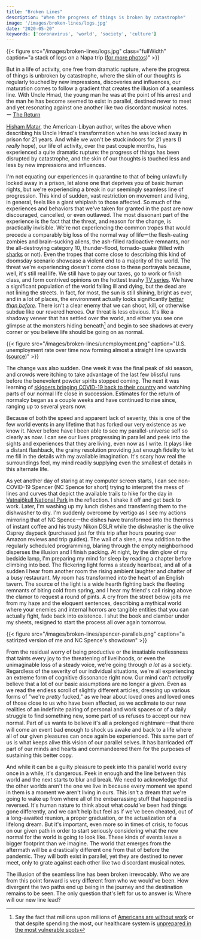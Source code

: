 ```yaml
---
title: "Broken Lines"
description: "When the progress of things is broken by catastrophe"
image: '/images/broken-lines/logs.jpg'
date: "2020-05-20"
keywords: ['coronavirus', 'world', 'society', 'culture']
---
```


{{< figure src="/images/broken-lines/logs.jpg" class="fullWidth" caption="a stack of logs on a Napa trip ([for more photos](https://www.instagram.com/spencerchang.photography/))" >}}

<span class="pullquote">But in a life of activity, one free from dramatic rupture, where the progress of things is unbroken by catastrophe, where the skin of our thoughts is regularly touched by new impressions, discoveries and influences, our maturation comes to follow a gradient that creates the illusion of a seamless line. With Uncle Hmad, the young man he was at the point of his arrest and the man he has become seemed to exist in parallel, destined never to meet and yet resonating against one another like two discordant musical notes.<br/>
ー [The Return](https://www.goodreads.com/book/show/28007895-the-return)</span>

[Hisham Matar](https://en.wikipedia.org/wiki/Hisham_Matar), the American-Libyan author, writes the above when describing his Uncle Hmad's transformation when he was locked away in prison for 21 years. And while we won't be stuck indoors for 21 years (I *really* hope), our life of activity, over the past couple months, has experienced a quite dramatic rupture: the progress of things has been disrupted by catastrophe, and the skin of our thoughts is touched less and less by new impressions and influences.

I'm not equating our experiences in quarantine to that of being unlawfully locked away in a prison, let alone one that deprives you of basic human rights, but we're experiencing a break in our seemingly seamless line of progression. This kind of sudden, vast restriction on movement and living, in general, feels like a giant whiplash to those affected. So much of the experiences and behaviors that we've taken for granted in the past are now discouraged, cancelled, or even outlawed. The most dissonant part of the experience is the fact that the threat, and reason for the change, is practically invisible. We're not experiencing the common tropes that would precede a comparably big loss of the normal way of lifeーthe flesh-eating zombies and brain-sucking aliens, the ash-filled radioactive remnants, nor the all-destroying category 10, thunder-flood, tornado-quake (filled with [sharks](https://en.wikipedia.org/wiki/Sharknado) or not). Even the tropes that come close to describing this kind of doomsday scenario showcase a violent end to a majority of the world. The threat we're experiencing doesn't come close to these portrayals because, well, it's still real life. We still have to pay our taxes, go to work or finish class, and form contrived opinions on the hottest trashy [TV series](https://en.wikipedia.org/wiki/Too_Hot_to_Handle_(TV_series)). We have a significant population of the world falling ill and dying, but the dead are not lining the streets. In fact, for most, the sun is still shining, bright as ever, and in a lot of places, the environment actually looks significantly [*better than before*](https://www.nationalgeographic.com/science/2020/04/pollution-made-the-pandemic-worse-but-lockdowns-clean-the-sky/). There isn't a clear enemy that we can shoot, kill, or otherwise subdue like our revered heroes. Our threat is less obvious. It's like a shadowy veneer that has settled over the world, and either you see one glimpse at the monsters hiding beneath[^1] and begin to see shadows at every corner or you believe life should be going on as normal.

[^1]: Say the fact that millions upon millions of  [Americans are without work](https://www.washingtonpost.com/business/2020/05/14/unemployment-jobless-claims-coronavirus/)  or that despite spending the most, our healthcare system is  [unprepared in the most vulnerable spots](https://www.ft.com/content/3bbb4f7c-890e-11ea-a01c-a28a3e3fbd33) 

{{< figure src="/images/broken-lines/unemployment.png" caption="U.S. unemployment rate over time now forming almost a straight line upwards ([source](https://tradingeconomics.com/united-states/unemployment-rate))" >}}

The change was also sudden. One week it was the final peak of ski season, and crowds were itching to take advantage of the last few blissful runs before the benevolent powder spirits stopped coming. The next it was learning of [skigoers bringing COVID-19 back to their country](https://www.latimes.com/world-nation/story/2020-03-20/some-of-mexicos-wealthiest-residents-went-to-colorado-to-ski-they-brought-home-coronavirus) and watching parts of our normal life close in succession. Estimates for the return of normalcy began as a couple weeks and have continued to rise since, ranging up to several years now.

Because of both the speed and apparent lack of severity, this is one of the few world events in any lifetime that has forked our very existence as we know it. Never before have I been able to see my parallel-universe self so clearly as now. I can see our lives progressing in parallel and peek into the sights and experiences that they are living, even now as I write. It plays like a distant flashback, the grainy resolution providing just enough fidelity to let me fill in the details with my available imagination. It's scary how real the surroundings feel, my mind readily supplying even the smallest of details in this alternate life.

As yet another day of staring at my computer screen starts, I can see non-COVID-19 Spencer (NC Spence for short) trying to interpret the mess of lines and curves that depict the available trails to hike for the day in [Vatnajökull National Park](https://en.wikipedia.org/wiki/Vatnaj%C3%B6kull_National_Park) in the reflection. I shake it off and get back to work. Later, I'm washing up my lunch dishes and transferring them to the dishwasher to dry. I'm suddenly overcome by vertigo as I see my actions mirroring that of NC Spenceーthe dishes have transformed into the thermos of instant coffee and his trusty Nikon DSLR while the dishwasher is the olive Osprey daypack (purchased just for this trip after hours pouring over Amazon reviews and trip guides). The wail of a siren, a new addition to the regularly scheduled programming, blaring through the empty neighborhood disperses the illusion and I finish packing. At night, by the dim glow of my bedside lamp, I'm preparing my mind for sleep by reading a chapter before climbing into bed. The flickering light forms a steady heartbeat, and all of a sudden I hear from another room the rising ambient laughter and chatter of a busy restaurant. My room has transformed into the heart of an English tavern. The source of the light is a wide hearth fighting back the fleeting remnants of biting cold from spring, and I hear my friend's call rising above the clamor to request a round of pints. A cry from the street below jolts me from my haze and the eloquent sentences, describing a mythical world where your enemies and internal horrors are tangible entities that you can actually fight, fade back into existence. I shut the book and clamber under my sheets, resigned to start the process all over again tomorrow.

{{< figure src="/images/broken-lines/spencer-parallels.png" caption="a satirized version of me and NC Spence's showdown" >}}

From the residual worry of being productive or the insatiable restlessness that taints every joy to the threatening of livelihoods, or even the unimaginable loss of a steady voice, we're going through *a lot* as a society. Regardless of the severity of our individual situations, we're all experiencing an extreme form of cognitive dissonance right now. Our mind can't *actually* believe that a lot of our basic assumptions are no longer a given. Even as we read the endless scroll of slightly different articles, dressing up various forms of "we're *pretty* fucked," as we hear about loved ones and loved ones of those close to us who have been affected, as we acclimate to our new realities of an indefinite pairing of personal and work spaces or of a daily struggle to find something new, some part of us refuses to accept our new normal. Part of us wants to believe it's all a prolonged nightmareーthat there will come an event bad enough to shock us awake and back to a life where all of our given pleasures can once again be experienced. This same part of us is what keeps alive this vision of our parallel selves. It has barricaded off part of our minds and hearts and commandeered them for the purposes of sustaining this better copy.

And while it can be a guilty pleasure to peek into this parallel world every once in a while, it's dangerous. Peek in enough and the line between this world and the next starts to blur and break. We need to acknowledge that the other worlds aren't the one we live in because every moment we spend in them is a moment we aren't living in ours. This isn't a dream that we're going to wake up from where all of the embarrassing stuff that happened is reversed. It's human nature to think about what *could've* been had things gone differently, and we can't help but feel as if we've been cheated, out of a long-awaited reunion, a proper graduation, or the actualization of a lifelong dream. But it's important, even more so in times of crisis, to focus on our given path in order to start seriously considering what the new normal for the world is going to look like. These kinds of events leave a bigger footprint than we imagine. The world that emerges from the aftermath will be a drastically different one from that of before the pandemic. They will both exist in parallel, yet they are destined to never meet, only to grate against each other like two discordant musical notes.

The illusion of the seamless line has been broken irrevocably. Who we are from this point forward is very different from who we would've been. How divergent the two paths end up being in the journey and the destination remains to be seen. The only question that's left for us to answer is: Where will our new line lead?


